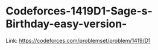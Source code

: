 # Codeforces-1419D1-Sage-s-Birthday-easy-version-
Link: https://codeforces.com/problemset/problem/1419/D1
